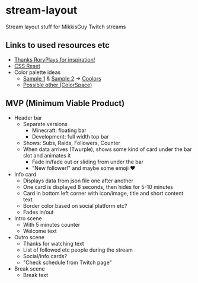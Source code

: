 # stream-layout

Stream layout stuff for MikkisGuy Twitch streams

## Links to used resources etc

- [Thanks RoryPlays for inspiration!](https://gameonaire.com/wp-content/uploads/2019/08/RoryPlays-GTAV.jpg)
- [CSS Reset](https://www.joshwcomeau.com/css/custom-css-reset/)
- Color palette ideas
  - [Sample 1](https://visme.co/blog/wp-content/uploads/2016/09/website16-1024x512.jpg) & [Sample 2](https://visme.co/blog/wp-content/uploads/2016/09/website12-1024x512.jpg) -> [Coolors](https://coolors.co/0b0c10-2c3531-1f2833-116466-45a29e-66fcf1-d9b08c-ffcb9a-c5c6c7-d1e8e2)
  - [Possible other (ColorSpace)](https://mycolor.space/?hex=%231F6682&sub=1)

## MVP (Minimum Viable Product)

- Header bar
  - Separate versions
    - Minecraft: floating bar
    - Development: full width top bar
  - Shows: Subs, Raids, Followers, Counter
  - When data arrives (Twurple), shows some kind of card under the bar slot and animates it
    - Fade in/fade out or sliding from under the bar
    - "New follower!" and maybe some emoji ❤
- Info card
  - Displays data from json file one after another
  - One card is displayed 8 seconds, then hides for 5-10 minutes
  - Card in bottom left corner with icon/image, title and short content text
  - Border color based on social platform etc?
  - Fades in/out
- Intro scene
  - With 5 minutes counter
  - Welcome text
- Outro scene
  - Thanks for watching text
  - List of followed etc people during the stream
  - Social/info cards?
  - "Check schedule from Twitch page"
- Break scene
  - Break text

